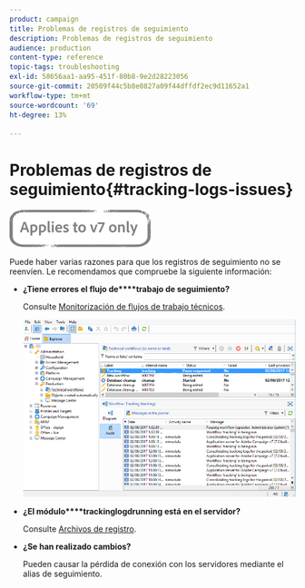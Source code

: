 ```yaml
---
product: campaign
title: Problemas de registros de seguimiento
description: Problemas de registros de seguimiento
audience: production
content-type: reference
topic-tags: troubleshooting
exl-id: 58656aa1-aa95-451f-80b8-9e2d28223056
source-git-commit: 20509f44c5b8e0827a09f44dffdf2ec9d11652a1
workflow-type: tm+mt
source-wordcount: '69'
ht-degree: 13%

---
```


# Problemas de registros de seguimiento{#tracking-logs-issues}

![](../../assets/v7-only.svg)

Puede haber varias razones para que los registros de seguimiento no se reenvíen. Le recomendamos que compruebe la siguiente información:

* **¿Tiene errores el flujo de****trabajo de seguimiento?**

   Consulte [Monitorización de flujos de trabajo técnicos](../../workflow/using/monitoring-technical-workflows.md).

   ![](assets/tracking_scheduled_task.png)

* **¿El módulo****trackinglogdrunning está en el servidor?**

   Consulte [Archivos de registro](../../production/using/log-files.md).

* **¿Se han realizado cambios?**

   Pueden causar la pérdida de conexión con los servidores mediante el alias de seguimiento.

